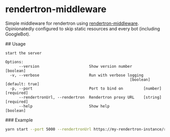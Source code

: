 # rendertron-middleware

Simple middleware for rendertron using [rendertron-middleware](https://github.com/GoogleChrome/rendertron/tree/main/middleware).  
Opinionatedly configured to skip static resources and every bot (including GoogleBot).

## Usage

```help
start the server

Options:
      --version                      Show version number               [boolean]
  -v, --verbose                      Run with verbose logging
                                                       [boolean] [default: true]
  -p, --port                         Port to bind on         [number] [required]
      --rendertronUrl, --rendertron  Rendertron proxy URL    [string] [required]
      --help                         Show help                         [boolean]
```

### Example

```bash
yarn start --port 5000 --rendertronUrl https://my-rendertron-instance/render
```
